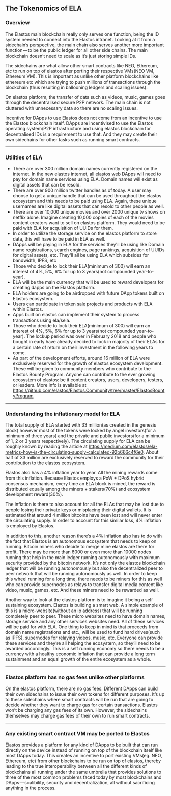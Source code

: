 ## The Tokenomics of ELA

### Overview

The Elastos main blockchain really only serves one function, being the ID system needed to connect into the Elastos intranet. Looking at it from a sidechain’s perspective, the main chain also serves another more important function — to be the public ledger for all other side chains. The main blockchain doesn’t need to scale as it’s just storing simple IDs. 

The sidechains are what allow other smart contracts like NEO, Ethereum, etc to run on top of elastos after porting their respective VMs(NEO VM, Ethereum VM). This is important as unlike other platform blockchains like ethereum etc which are trying to push millions of transactions through the blockchain (thus resulting in ballooning ledgers and scaling issues). 

On elastos platform, the transfer of data such as videos, music, games goes through the decentralised secure P2P network. The main chain is not cluttered with unnecessary data so there are no scaling issues. 

Incentive for DApps to use Elastos does not come from an incentive to use the Elastos blockchain itself. DApps are incentivised to use the Elastos operating system/P2P infrastructure and using elastos blockchain for decentralised IDs is a requirement to use that. And they may create their own sidechains for other tasks such as running smart contracts.

---

### Utilities of ELA

* There are over 300 million domain names currently registered on the internet. In the new elastos internet, all elastos web DApps will need to pay for domain name services using ELA. Domain names will exist as digital assets that can be resold.
* There are over 900 million twitter handles as of today. A user may choose to get a unique handle that can be used throughout the elastos ecosystem and this needs to be paid using ELA. Again, these unique usernames are like digital assets that can resold to other people as well.
* There are over 10,000 unique movies and over 2000 unique tv shows on netflix alone. Imagine creating 10,000 copies of each of the movies content creators want to sell on elastos platform. They would need to be paid with ELA for acquisition of UUIDs for them.
* In order to utilize the storage service on the elastos platform to store data, this will have to be paid in ELA as well.
* DApps will be paying in ELA for the services they'll be using like Domain name registrations, search engines, page rankings, acquisition of UUIDs for digital assets, etc. They'll all be using ELA which subsides for bandwidth, IPFS, etc
* Those who decide to lock their ELA(minimum of 300) will earn an interest of 4%, 5%, 6% for up to 3 years(not compounded year-to-year).
* ELA will be the main currency that will be used to reward developers for creating dapps on the Elastos platform.
* ELA holders are going to be airdropped with future DApp tokens built on Elastos ecosystem.
* Users can participate in token sale projects and products with ELA within Elastos.
* Apps built on elastos can implement their system to process transactions using ela/sela.
* Those who decide to lock their ELA(minimum of 300) will earn an interest of 4%, 5%, 6% for up to 3 years(not compounded year-to-year). The lockup period was over in February 2018 and people who bought in early have already decided to lock in majority of their ELAs for a certain rate of return on their investment in the following years to come.
* As part of the development efforts, around 16 million of ELA were exclusively reserved for the growth of elastos ecosystem development. These will be given to community members who contribute to the Elastos Bounty Program. Anyone can contribute to the ever growing ecosystem of elastos: be it content creators, users, developers, testers, or leaders. More info is available at https://github.com/elastos/Elastos.Community/tree/master/ElastosBountyProgram

---

### Understanding the inflationary model for ELA

The total supply of ELA started with 33 million(as created in the genesis block) however most of the tokens were locked by angel investors(for a minimum of three years) and the private and public investors(for a minimum of 1, 2 or 3 years respectively). The circulating supply for ELA can be roughly known by reading the article at https://medium.com/elastos/ela-metrics-how-is-the-circulating-supply-calculated-92b666c4f6e0. About half of 33 million are exclusively reserved to reward the community for their contribution to the elastos ecosystem.

Elastos also has a 4% inflation year to year. All the mining rewards come from this inflation. Because Elastos employs a PoW + DPoS hybrid consensus mechanism, every time an ELA block is mined, the reward is distributed equally among the miners + stakers(70%) and ecosystem development reward(30%).

The inflation is there to also account for all the ELAs that may be lost due to people losing their private keys or misplacing their digital wallets. It is estimated that around 4 million bitcoins have been lost and will never enter the circulating supply. In order to account for this similar loss, 4% inflation is employed by Elastos.

In addition to this, another reason there’s a 4% inflation also has to do with the fact that Elastos is an autonomous ecosystem that needs to keep on running. Bitcoin miners who decide to merge mine elastos are there for profit. There may be more than 6000 or even more than 10000 nodes running that help in the main ledger running autonomously with maximum security provided by the bitcoin network. It’s not only the elastos blockchain ledger that will be running autonomously but also the decentralized peer to peer network that will be running autonomously as well. In order to keep this wheel running for a long time, there needs to be miners for this as well who can provide supernodes as relays to transfer digital media content like video, music, games, etc. And these miners need to be rewarded as well.

Another way to look at the elastos platform is to imagine it being a self sustaining ecosystem. Elastos is building a smart web. A simple example of this is a micro-website(without an ip address) that will be running completely peer to peer. These micro websites need to have domain names, storage service and any other services websites need. All of these services will be paid for with ELA. One thing to keep in mind is that proceeds from domain name registrations and etc., will be used to fund hard drives(such as IPFS), supernodes for relaying videos, music, etc. Everyone can provide these services and they’re all helping the ecosystem, so they’ll need to be awarded accordingly. This is a self running economy so there needs to be a currency with a healthy economic inflation that can provide a long term sustainment and an equal growth of the entire ecosystem as a whole.

---

### Elastos platform has no gas fees unlike other platforms

On the elastos platform, there are no gas fees. Different DApps can build their own sidechains to issue their own tokens for different purposes. It’s up to these sidechains where smart contracts will be run that are going to decide whether they want to charge gas for certain transactions. Elastos won’t be charging any gas fees of its own. However, the sidechains themselves may charge gas fees of their own to run smart contracts.

--- 

### Any existing smart contract VM may be ported to Elastos

Elastos provides a platform for any kind of DApps to be built that can run directly on the device instead of running on top of the blockchain itself like most DApps today. This creates an incentive to port existing VMs(eg. NEO, Ethereum, etc) from other blockchains to be run on top of elastos, thereby leading to the true interoperability between all the different kinds of blockchains all running under the same umbrella that provides solutions to three of the most common problems faced today by most blockchains and DApps — scalibility, security and decentralization, all without sacrificing anything in the process.
